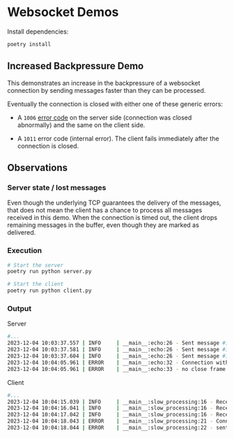 # Websocket Demos

Install dependencies:

```bash
poetry install
```

## Increased Backpressure Demo

This demonstrates an increase in the backpressure of a websocket connection by sending messages faster than they can be processed.

Eventually the connection is closed with either one of these generic errors:

+ A `1006` [error code](https://www.rfc-editor.org/rfc/rfc6455#section-7.4.1) on the server side (connection was closed abnormally) and the same on the client side.

+ A `1011` error code (internal error). The client fails immediately after the connection is closed.

## Observations

### Server state / lost messages

Even though the underlying TCP guarantees the delivery of the messages, that does not mean the client has a chance to process all messages received in this demo. When the connection is timed out, the client drops remaining messages in the buffer, even though they are marked as delivered.

### Execution

```bash
# Start the server
poetry run python server.py
```

```bash
# Start the client
poetry run python client.py
```

### Output

Server

```bash
#...
2023-12-04 10:03:37.557 | INFO     | __main__:echo:26 - Sent message #1304
2023-12-04 10:03:37.581 | INFO     | __main__:echo:26 - Sent message #1305
2023-12-04 10:03:37.604 | INFO     | __main__:echo:26 - Sent message #1306
2023-12-04 10:04:05.961 | ERROR    | __main__:echo:32 - Connection with client closed:
2023-12-04 10:04:05.961 | ERROR    | __main__:echo:33 - no close frame received or sent
```

Client

```bash
#...
2023-12-04 10:04:15.039 | INFO     | __main__:slow_processing:16 - Received message with 9,858 chars
2023-12-04 10:04:16.041 | INFO     | __main__:slow_processing:16 - Received message with 10,303 chars
2023-12-04 10:04:17.042 | INFO     | __main__:slow_processing:16 - Received message with 10,370 chars
2023-12-04 10:04:18.043 | ERROR    | __main__:slow_processing:21 - Connection with server closed:
2023-12-04 10:04:18.044 | ERROR    | __main__:slow_processing:22 - sent 1011 (internal error) keepalive ping timeout; no close frame received
```
